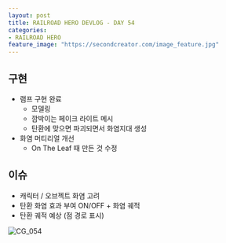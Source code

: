 ```yaml
---
layout: post
title: RAILROAD HERO DEVLOG - DAY 54
categories:
- RAILROAD HERO
feature_image: "https://secondcreator.com/image_feature.jpg"
---
```


## 구현
- 램프 구현 완료
  - 모델링
  - 깜박이는 페이크 라이트 메시
  - 탄환에 맞으면 파괴되면서 화염지대 생성
- 화염 머티리얼 개선
  - On The Leaf 때 만든 것 수정

## 이슈
- 캐릭터 / 오브젝트 화염 고려
- 탄환 화염 효과 부여 ON/OFF + 화염 궤적
- 탄환 궤적 예상 (점 경로 표시)

![CG_054](https://secondcreator.com/blog/imgs/CG_054.PNG)
